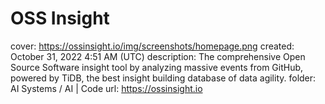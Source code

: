 # OSS Insight

cover: https://ossinsight.io/img/screenshots/homepage.png
created: October 31, 2022 4:51 AM (UTC)
description: The comprehensive Open Source Software insight tool by analyzing massive events from GitHub, powered by TiDB, the best insight building database of data agility.
folder: AI Systems / AI | Code
url: https://ossinsight.io